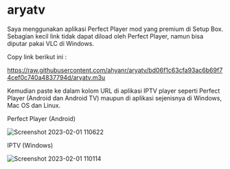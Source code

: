 # aryatv

Saya menggunakan aplikasi Perfect Player mod yang premium di Setup Box. Sebagian kecil link tidak dapat diload oleh Perfect Player, namun bisa diputar pakai VLC di Windows.

Copy link berikut ini :

https://raw.githubusercontent.com/ahyanr/aryatv/bd06f1c63cfa93ac6b69f74cef0c740a4837794d/aryatv.m3u

Kemudian paste ke dalam kolom URL di aplikasi IPTV player seperti Perfect Player (Android dan Android TV) maupun di aplikasi sejenisnya di Windows, Mac OS dan Linux.

Perfect Player (Android)

![Screenshot 2023-02-01 110622](https://user-images.githubusercontent.com/17157416/215943009-cd5c60ee-a274-451c-831e-046b947b2177.png)

IPTV (Windows)

![Screenshot 2023-02-01 110114](https://user-images.githubusercontent.com/17157416/215942500-56d73b49-1213-4c3b-b559-a3bba61570e2.png)
